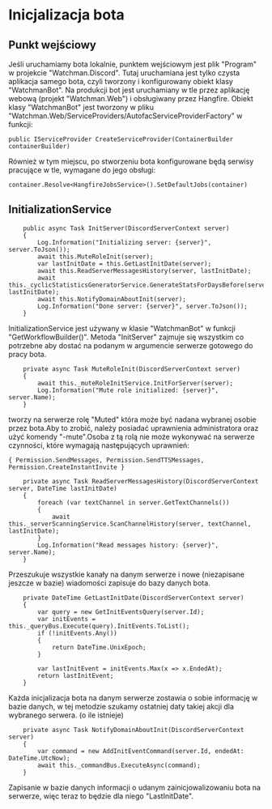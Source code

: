 # Inicjalizacja bota
  
## Punkt wejściowy

Jeśli uruchamiamy bota lokalnie, punktem wejściowym jest plik  "Program" w projekcie "Watchman.Discord". Tutaj
uruchamiana jest tylko czysta aplikacja samego bota, czyli tworzony i konfigurowany obiekt klasy "WatchmanBot".
Na produkcji bot jest uruchamiany w tle przez aplikację webową (projekt "Watchman.Web") i obsługiwany przez Hangfire.
Obiekt klasy "WatchmanBot" jest tworzony w pliku "Watchman.Web/ServiceProviders/AutofacServiceProviderFactory" w funkcji:
```
public IServiceProvider CreateServiceProvider(ContainerBuilder containerBuilder)
```
Również w tym miejscu, po stworzeniu bota konfigurowane będą serwisy pracujące w tle, wymagane do jego obsługi:
```
container.Resolve<HangfireJobsService>().SetDefaultJobs(container)
```

## InitializationService

```
    public async Task InitServer(DiscordServerContext server)
    { 
        Log.Information("Initializing server: {server}", server.ToJson());
        await this.MuteRoleInit(server);
        var lastInitDate = this.GetLastInitDate(server);
        await this.ReadServerMessagesHistory(server, lastInitDate);
        await this._cyclicStatisticsGeneratorService.GenerateStatsForDaysBefore(server, lastInitDate);
        await this.NotifyDomainAboutInit(server);
        Log.Information("Done server: {server}", server.ToJson());
    }
```
InitializationService jest używany w klasie "WatchmanBot" w funkcji "GetWorkflowBuilder()".
Metoda "InitServer" zajmuje się wszystkim co potrzebne aby dostać na podanym w argumencie serwerze gotowego do pracy bota.


```
    private async Task MuteRoleInit(DiscordServerContext server)
    {
        await this._muteRoleInitService.InitForServer(server);
        Log.Information("Mute role initialized: {server}", server.Name);
    }
```
tworzy na serwerze rolę "Muted" która może być nadana wybranej osobie przez bota.Aby to zrobić, należy posiadać uprawnienia administratora
oraz użyć komendy "-mute".Osoba z tą rolą nie może wykonywać na serwerze czynności, które wymagają następujących uprawnień:
```
{ Permission.SendMessages, Permission.SendTTSMessages, Permission.CreateInstantInvite }
```


```
    private async Task ReadServerMessagesHistory(DiscordServerContext server, DateTime lastInitDate)
    {
        foreach (var textChannel in server.GetTextChannels())
        {
            await this._serverScanningService.ScanChannelHistory(server, textChannel, lastInitDate);
        }
        Log.Information("Read messages history: {server}", server.Name);
    }
```
Przeszukuje wszystkie kanały na danym serwerze i nowe (niezapisane jeszcze w bazie) wiadomości zapisuje do bazy danych bota.


```
    private DateTime GetLastInitDate(DiscordServerContext server)
    {
        var query = new GetInitEventsQuery(server.Id);
        var initEvents = this._queryBus.Execute(query).InitEvents.ToList();
        if (!initEvents.Any())
        {
            return DateTime.UnixEpoch;
        }

        var lastInitEvent = initEvents.Max(x => x.EndedAt);
        return lastInitEvent;
    }
```
Każda inicjalizacja bota na danym serwerze zostawia o sobie informację w bazie danych, w tej metodzie szukamy
ostatniej daty takiej akcji dla wybranego serwera. (o ile istnieje)


```
    private async Task NotifyDomainAboutInit(DiscordServerContext server)
    {
        var command = new AddInitEventCommand(server.Id, endedAt: DateTime.UtcNow);
        await this._commandBus.ExecuteAsync(command);
    }
```
Zapisanie w bazie danych informacji o udanym zainicjowalizowaniu bota na serwerze, więc teraz to będzie dla niego "LastInitDate".